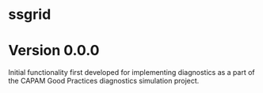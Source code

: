 # ssgrid

# Version 0.0.0

Initial functionality first developed for implementing diagnostics as a part of the CAPAM Good Practices diagnostics simulation project.